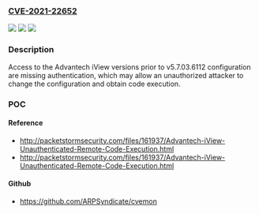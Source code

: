 ### [CVE-2021-22652](https://cve.mitre.org/cgi-bin/cvename.cgi?name=CVE-2021-22652)
![](https://img.shields.io/static/v1?label=Product&message=Advantech%20iView&color=blue)
![](https://img.shields.io/static/v1?label=Version&message=n%2Fa&color=blue)
![](https://img.shields.io/static/v1?label=Vulnerability&message=MISSING%20AUTHENTICATION%20FOR%20CRITICAL%20FUNCTION%20CWE-306&color=brighgreen)

### Description

Access to the Advantech iView versions prior to v5.7.03.6112 configuration are missing authentication, which may allow an unauthorized attacker to change the configuration and obtain code execution.

### POC

#### Reference
- http://packetstormsecurity.com/files/161937/Advantech-iView-Unauthenticated-Remote-Code-Execution.html
- http://packetstormsecurity.com/files/161937/Advantech-iView-Unauthenticated-Remote-Code-Execution.html

#### Github
- https://github.com/ARPSyndicate/cvemon

